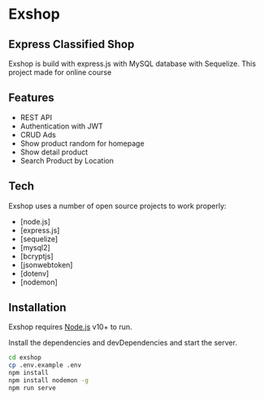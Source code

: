 # Exshop
## Express Classified Shop

Exshop is build  with express.js with MySQL database with Sequelize. This project made for online course

## Features

- REST API
- Authentication with JWT
- CRUD Ads
- Show product random for homepage
- Show detail product
- Search Product by Location

## Tech

Exshop uses a number of open source projects to work properly:

- [node.js]
- [express.js]
- [sequelize]
- [mysql2]
- [bcryptjs]
- [jsonwebtoken]
- [dotenv]
- [nodemon]

## Installation

Exshop requires [Node.js](https://nodejs.org/) v10+ to run.

Install the dependencies and devDependencies and start the server.

```sh
cd exshop
cp .env.example .env
npm install
npm install nodemon -g
npm run serve
```